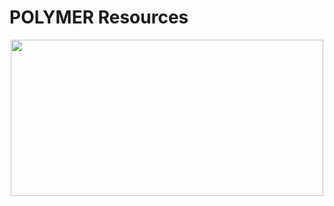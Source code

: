 # POLYMER Resources

<div align="center">
	<code><img height="250" width="500" src="https://upload.wikimedia.org/wikipedia/commons/thumb/6/69/Polymer_Project_logo.png/120px-Polymer_Project_logo.png"></code>
</div>